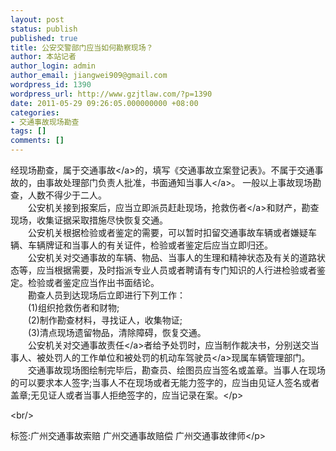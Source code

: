 ```yaml
---
layout: post
status: publish
published: true
title: 公安交警部门应当如何勘察现场？
author: 本站记者
author_login: admin
author_email: jiangwei909@gmail.com
wordpress_id: 1390
wordpress_url: http://www.gzjtlaw.com/?p=1390
date: 2011-05-29 09:26:05.000000000 +08:00
categories:
- 交通事故现场勘查
tags: []
comments: []
---
```

<p>经现场勘查，属于<a>交通事故<&#47;a>的，填写《交通事故立案登记表》。不属于交通事故的，由事故处理部门负责人批准，书面通知<a>当事人<&#47;a>。 一般以上事故现场勘查，人数不得少于二人。 <br>　　公安机关接到报案后，应当立即派员赶赴现场，<a>抢救伤者<&#47;a>和财产，勘查现场，收集证据采取措施尽快恢复交通。 <br>　　公安机关根据检验或者鉴定的需要，可以暂时扣留交通事故车辆或者嫌疑车辆、车辆牌证和当事人的有关证件，检验或者鉴定后应当立即归还。 <br>　　公安机关对交通事故的车辆、物品、当事人的生理和精神状态及有关的道路状态等，应当根据需要，及时指派专业人员或者聘请有专门知识的人行进检验或者鉴定。检验或者鉴定应当作出书面结论。 <br>　　勘查人员到达现场后立即进行下列工作： <br>　　(1)组织抢救伤者和财物; <br>　　(2)制作勘查材料，寻找证人，收集物证; <br>　　(3)清点现场遗留物品，清除障碍，恢复交通。 <br>　　公安机关对<a>交通事故责任<&#47;a>者给予处罚时，应当制作裁决书，分别送交当事人、被处罚人的工作单位和被处罚的机动车<a>驾驶员<&#47;a>现属车辆管理部门。 <br>　　交通事故现场图绘制完毕后，勘查员、绘图员应当签名或盖章。当事人在现场的可以要求本人签字;当事人不在现场或者无能力签字的，应当由见证人签名或者盖章;无见证人或者当事人拒绝签字的，应当记录在案。<&#47;p><br&#47;><p>标签:广州交通事故索赔 广州交通事故赔偿 广州交通事故律师<&#47;p>
